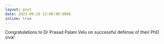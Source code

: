 ```yaml
---
layout: post
date: 2023-09-29 12:00:00-0000
inline: true
---
```



Congratulations to Dr Prasad Palani Velu on successful defense of their PhD viva!